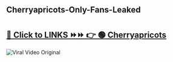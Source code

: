 
 ## Cherryapricots-Only-Fans-Leaked

# <h2><a href="https://clipsfans.com/Cherryapricots&ref=git">🔗 Click to LINKS ⏩⏩ 👉 🟢 Cherryapricots </a></h2>

<a href="https://clipsfans.com/Cherryapricots&ref=git" rel="nofollow" data-target="animated-image.originalLink"><img src="https://i.ibb.co.com/xMMVF88/686577567.gif" alt="Viral Video Original" style="max-width: 100%; display: inline-block;" data-target="animated-image.originalImage"></a>
